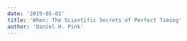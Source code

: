 ```yaml
---
date: '2019-05-01'
title: 'When: The Scientific Secrets of Perfect Timing'
author: 'Daniel H. Pink'
---
```

